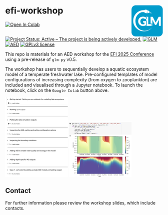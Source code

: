 # efi-workshop  <img src="https://raw.githubusercontent.com/AquaticEcoDynamics/efi-workshop/main/media/glmpy_logo.png" align="right" height="100" />

<a target="_blank" href="https://colab.research.google.com/github/AquaticEcoDynamics/efi-workshop/blob/main/efi-workshop.ipynb">
  <img src="https://colab.research.google.com/assets/colab-badge.svg" alt="Open In Colab"/>
</a>

[![Project Status: Active – The project is being actively developed.](https://www.repostatus.org/badges/latest/active.svg)](https://www.repostatus.org/#active)
[![GLM](https://img.shields.io/badge/GLM-3.3.3-yellow)](https://github.com/AquaticEcoDynamics/glm-aed)
[![AED](https://img.shields.io/badge/AED-2.4.3-orange)](https://aquatic.science.uwa.edu.au/research/models/AED/quickstart.html)
[![GPLv3 license](https://img.shields.io/badge/License-GPLv3-blue.svg)](http://perso.crans.org/besson/LICENSE.html)

This repo is materials for an AED workshop for the [EFI 2025 Conference](https://ecoforecast.org/efi-2025-conference/) using a pre-release of `glm-py` v0.5. 

The workshop has users to sequentially develop a aquatic ecosystem model of a temperate freshwater lake. Pre-configured templates of model configurations of increasing complexity (from oxygen to zooplankton) are included and visualised through a Jupyter notebook. To launch the notebook, click on the `Google Colab` button above.

<img src="media/glmpy_image1.png" width="200" />
<img src="media/glmpy_image2.png" width="200" />

## Contact

For further information please review the workshop slides, which include contacts.
